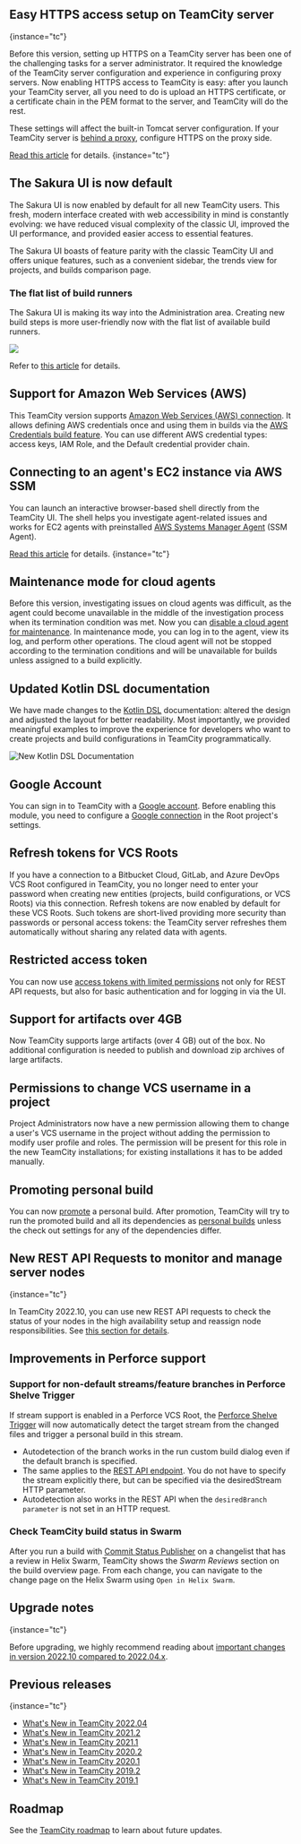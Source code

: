 [//]: # (title: What's New in TeamCity 2022.10)
[//]: # (auxiliary-id: What's New in TeamCity 2022.10)

## Easy HTTPS access setup on TeamCity server
{instance="tc"}

Before this version, setting up HTTPS on a TeamCity server has been one of the challenging tasks for a server administrator. 
It required the knowledge of the TeamCity server configuration and experience in configuring proxy servers. 
Now enabling HTTPS access to TeamCity is easy: after you launch your TeamCity server, 
all you need to do is upload an HTTPS certificate, or a certificate chain in the PEM format to the server, 
and TeamCity will do the rest.

These settings will affect the built-in Tomcat server configuration. 
If your TeamCity server is [behind a proxy](configuring-proxy-server.md), 
configure HTTPS on the proxy side.

[Read this article](https-server-settings.md) for details.
{instance="tc"}

## The Sakura UI is now default

The Sakura UI is now enabled by default for all new TeamCity users.
This fresh, modern interface created with web accessibility in mind is constantly evolving:
we have reduced visual complexity of the classic UI, improved the UI performance, and provided easier access to essential features.

The Sakura UI boasts of feature parity with the classic TeamCity UI and offers unique features,
such as a convenient sidebar, the trends view for projects, and builds comparison page.

### The flat list of build runners

The Sakura UI is making its way into the Administration area.
Creating new build steps is more user-friendly now with the flat list of available build runners.

<img src="flat-list-build-runners.png" />

Refer to [this article](teamcity-sakura-ui.md) for details.

## Support for Amazon Web Services (AWS)

This TeamCity version supports [Amazon Web Services (AWS) connection](configuring-connections.md#AmazonWebServices).
It allows defining AWS credentials once and using them in builds via the [AWS Credentials build feature](aws-credentials.md).
You can use different AWS credential types: access keys, IAM Role, and the Default credential provider chain.

## Connecting to an agent's EC2 instance via AWS SSM

You can launch an interactive browser-based shell directly from the TeamCity UI.
The shell helps you investigate agent-related issues and works for EC2 agents
with preinstalled [AWS Systems Manager Agent](https://docs.aws.amazon.com/systems-manager/latest/userguide/prereqs-ssm-agent.html) (SSM Agent).

[Read this article](setting-up-teamcity-for-amazon-ec2.md) for details.
{instance="tc"}

## Maintenance mode for cloud agents

Before this version, investigating issues on cloud agents was difficult, as the agent could become unavailable in the middle of the investigation process
when its termination condition was met.
Now you can [disable a cloud agent for maintenance](build-agents-configuration-and-maintenance.md#disable-for-maintenance). In maintenance mode, you can log in to the agent, view its log, and perform other operations.
The cloud agent will not be stopped according to the termination conditions and will be unavailable for builds unless assigned to a build explicitly.


## Updated Kotlin DSL documentation

We have made changes to the [Kotlin DSL](kotlin-dsl.md) documentation: altered the design and adjusted the layout for better readability.
Most importantly, we provided meaningful examples to improve the experience for developers who want to create projects and build configurations 
in TeamCity programmatically.

<img src="new-kotlin-dsl-doc.png" alt="New Kotlin DSL Documentation"/>


## Google Account

You can sign in to TeamCity with a [Google account](authentication-modules.md). Before enabling this module, 
you need to configure a [Google connection](configuring-connections.md#Google) in the Root project's settings.

## Refresh tokens for VCS Roots

If you have a connection to a Bitbucket Cloud, GitLab, and Azure DevOps VCS Root configured in TeamCity, you no longer need to enter your password when creating new entities 
(projects, build configurations, or VCS Roots) via this connection.
Refresh tokens are now enabled by default for these VCS Roots. Such tokens are short-lived providing more security than passwords or personal access tokens: 
the TeamCity server refreshes them automatically without sharing any related data with agents.

## Restricted access token

You can now use [access tokens with limited permissions](configuring-your-user-profile.md#token-scope) 
not only for REST API requests, but also for basic authentication and for logging in via the UI.

## Support for artifacts over 4GB

Now TeamCity supports large artifacts (over 4 GB) out of the box. No additional configuration is needed to publish and download zip archives of large artifacts.

## Permissions to change VCS username in a project

Project Administrators now have a new permission allowing them to change a user's VCS username in the project without adding the permission to modify user profile and roles. 
The permission will be present for this role in the new TeamCity installations; for existing installations it has to be added manually.

## Promoting personal build

You can now [promote](running-custom-build.md#Promoting+Build) a personal build. 
After promotion, TeamCity will try to run the promoted build and all its dependencies as [personal builds](personal-build.md#Triggering+Personal+Build+Chain) unless the check out settings for any of the dependencies differ.

## New REST API Requests to monitor and manage server nodes
{instance="tc"}

In TeamCity 2022.10, you can use new REST API requests to check the status of your nodes in the high availability setup 
and reassign node responsibilities. See [this section for details](multinode-setup.md#Monitoring+and+Managing+Nodes+via+REST+API).

## Improvements in Perforce support

### Support for non-default streams/feature branches in Perforce Shelve Trigger

If stream support is enabled in a Perforce VCS Root, the [Perforce Shelve Trigger](perforce-shelve-trigger.md) will now automatically detect the target stream from the changed files and trigger a personal build in this stream.

- Autodetection of the branch works in the run custom build dialog even if the default branch is specified.
- The same applies to the [REST API endpoint](https://www.jetbrains.com/help/teamcity/rest/edit-build-configuration-settings.html#Manage+Build+Triggers). You do not have to specify the stream explicitly there, but can be specified via the desiredStream HTTP parameter.
- Autodetection also works in the REST API when the `desiredBranch parameter` is not set in an HTTP request.

### Check TeamCity build status in Swarm

After you run a build with [Commit Status Publisher](commit-status-publisher.md#Perforce+Helix+Swarm)
on a changelist that has a review in Helix Swarm,
TeamCity shows the _Swarm Reviews_ section on the build overview page. From each change,
you can navigate to the change page on the Helix Swarm using `Open in Helix Swarm`.


## Upgrade notes
{instance="tc"}

Before upgrading, we highly recommend reading about [important changes in version 2022.10 compared to 2022.04.x](upgrade-notes.md#Changes+from+2022.04+to+2022.10).


## Previous releases
{instance="tc"}

* [What's New in TeamCity 2022.04](https://www.jetbrains.com/help/teamcity/2022.04/what-s-new-in-teamcity.html)
* [What's New in TeamCity 2021.2](https://www.jetbrains.com/help/teamcity/2021.2/what-s-new-in-teamcity.html)
* [What's New in TeamCity 2021.1](https://www.jetbrains.com/help/teamcity/2021.1/what-s-new-in-teamcity.html)
* [What's New in TeamCity 2020.2](https://www.jetbrains.com/help/teamcity/2020.2/what-s-new-in-teamcity.html)
* [What's New in TeamCity 2020.1](https://www.jetbrains.com/help/teamcity/2020.1/what-s-new-in-teamcity.html)
* [What's New in TeamCity 2019.2](https://www.jetbrains.com/help/teamcity/2019.2/what-s-new-in-teamcity-2019-2.html)
* [What's New in TeamCity 2019.1](https://www.jetbrains.com/help/teamcity/2019.1/what-s-new-in-teamcity-2019-1.html)

## Roadmap

See the [TeamCity roadmap](https://www.jetbrains.com/teamcity/roadmap/#teamcity-roadmap) to learn about future updates.